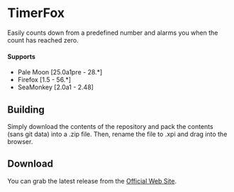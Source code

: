 # TimerFox
Easily counts down from a predefined number and alarms you when the count has reached zero.

#### Supports
 * Pale Moon [25.0a1pre - 28.*]
 * Firefox [1.5 - 56.*]
 * SeaMonkey [2.0a1 - 2.48]

## Building
Simply download the contents of the repository and pack the contents (sans git data) into a .zip file. Then, rename the file to .xpi and drag into the browser.

## Download
You can grab the latest release from the [Official Web Site](//realityripple.com/Software/Mozilla-Extensions/TimerFox/).

